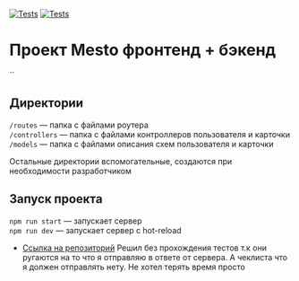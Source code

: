 [![Tests](../../actions/workflows/tests-13-sprint.yml/badge.svg)](../../actions/workflows/tests-13-sprint.yml) [![Tests](../../actions/workflows/tests-14-sprint.yml/badge.svg)](../../actions/workflows/tests-14-sprint.yml)
# Проект Mesto фронтенд + бэкенд
``

## Директории

`/routes` — папка с файлами роутера  
`/controllers` — папка с файлами контроллеров пользователя и карточки   
`/models` — папка с файлами описания схем пользователя и карточки  
  
Остальные директории вспомогательные, создаются при необходимости разработчиком

## Запуск проекта

`npm run start` — запускает сервер   
`npm run dev` — запускает сервер с hot-reload

- [Ссылка на репозиторий](https://github.com/Zikoshh/express-mesto-gha)
Решил без прохождения тестов т.к они ругаются на то что я отправляю в ответе от сервера. А чеклиста что я должен отправлять нету. Не хотел терять время просто
